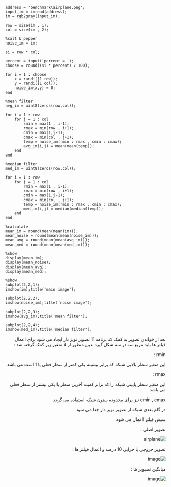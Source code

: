 <div dir = "ltr">
    
```
address = 'benchmark\airplane.png';
input_im = imread(address);
im = rgb2gray(input_im);

row = size(im , 1);
col = size(im , 2);

%salt & pepper
noise_im = im;

si = row * col;

percent = input('percent = ');
choose = round((si * percent) / 100);

for i = 1 : choose
    x = randi([1 row]);
    y = randi([1 col]);
    noise_im(x,y) = 0;
end

%mean filter
avg_im = uint8(zeros(row,col));

for i = 1 : row
    for j = 1 : col
        rmin = max(1 , i-1);
        rmax = min(row , i+1);
        cmin = max(1,j-1);
        cmax = min(col , j+1);
        temp = noise_im(rmin : rmax , cmin : cmax);
        avg_im(i,j) = mean(mean(temp));
    end
end

%median filter
med_im = uint8(zeros(row,col));

for i = 1 : row
    for j = 1 : col
        rmin = max(1 , i-1);
        rmax = min(row , i+1);
        cmin = max(1,j-1);
        cmax = min(col , j+1);
        temp = noise_im(rmin : rmax , cmin : cmax);
        med_im(i,j) = median(median(temp));
    end
end

%calculate
mean_im = round(mean(mean(im)));
mean_noise = round(mean(mean(noise_im)));
mean_avg = round(mean(mean(avg_im)));
mean_med = round(mean(mean(med_im)));

%show
display(mean_im);
display(mean_noise);
display(mean_avg);
display(mean_med);

%show
subplot(2,2,1);
imshow(im);title('main image');

subplot(2,2,2);
imshow(noise_im);title('noise image');

subplot(2,2,3);
imshow(avg_im);title('mean filter');

subplot(2,2,4);
imshow(med_im);title('median filter');

```
</div>


<div dir = "rtl">
  بعد از خواندن تصویر به کمک کد برنامه 11 تصویر نویز دار ایجاد می شود
  برای اعمال فیلتر ها باید مربع سه در سه شکل گیرد بدین منظور از 4 متغیر زیر کمک گرفته شد :
  
  rmin :
  
  این متغیر سطر بالایی شبکه که برابر بیشینه یکی کمتر از سطر فعلی یا 1 است می باشد
  
  rmax :
  
  این متغیر سطر پایینی شبکه را که برابر کمینه آخرین سطر یا یکی بیشتر از سطر فعلی می باشد

  cmin , cmax نیز برای محدوده ستون شبکه استفاده می گردد
  
  در گام بعدی شبکه از تصویر نویز دار جدا می شود
  
  سپس فیلتر اعمال می شود
  
  تصویر اصلی :
  
  ![airplane](https://user-images.githubusercontent.com/80279784/113270493-c468b400-92ee-11eb-88c0-08d30defa062.png)

  تصویر خروجی با خرابی 10 درصد و اعمال فیلتر ها :
  
  ![image](https://user-images.githubusercontent.com/80279784/113270627-eeba7180-92ee-11eb-96af-c738f16493dc.png)

  میانگین تصیویر ها :
  
  ![image](https://user-images.githubusercontent.com/80279784/113312238-55578380-931f-11eb-8f22-def53240b550.png)

  
</div>
